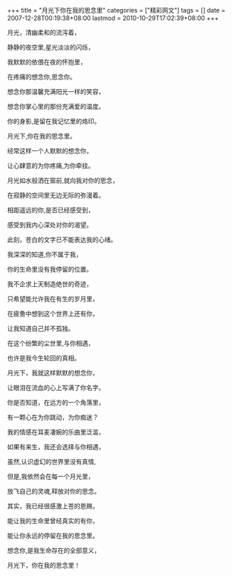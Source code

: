 +++
title = "月光下你在我的思念里"
categories = ["精彩网文"]
tags = []
date = 2007-12-28T00:19:38+08:00
lastmod = 2010-10-29T17:02:39+08:00
+++



月光，清幽柔和的流泻着，

静静的夜空里,星光淡淡的闪烁，

我默默的依偎在夜的怀抱里，

在疼痛的想念你,思念你。

想念你那温馨充满阳光一样的笑容，

想念你掌心里的那份充满爱的温度。

你的身影,是留在我记忆里的烙印。

月光下,你在我的思念里。


经常这样一个人默默的想念你，

让心肆意的为你疼痛,为你牵挂。

月光如水般洒在窗前,就向我对你的思念，

在寂静的空间里无边无际的弥漫着。

相距遥远的你,是否已经感受到，

感受到我内心深处对你的渴望。  

此刻，苍白的文字已不能表达我的心绪。

我深深的知道,你不属于我，

你的生命里没有我停留的位置。

我不企求上天制造绝世的奇迹，

只希望能允许我在有生的岁月里，

在疲惫中想到这个世界上还有你，

让我知道自己并不孤独。

在这个纷繁的尘世里,与你相遇，

也许是我今生轮回的真相。

月光下，我就这样默默的想念你，

让眼泪在流血的心上写满了你名字。

你是否知道，在远方的一个角落里，

有一颗心在为你跳动，为你痴迷？

我的情感在耳麦凄婉的乐曲里泛滥，

如果有来生，我还会选择与你相遇，

虽然,认识虚幻的世界里没有真情,

但是,我依然会在每一个月光里，

放飞自己的灵魂,释放对你的思念。

其实，我已经很感激上苍的恩赐，

能让我的生命里曾经真实的有你，

能让你永远的停留在我的思念里。

想念你,是我生命存在的全部意义，

月光下，你在我的思念里！